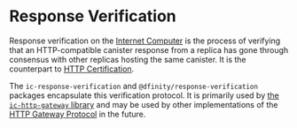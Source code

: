 # Response Verification

Response verification on the [Internet Computer](https://dfinity.org) is the process of verifying that an HTTP-compatible canister response from a replica has gone through consensus with other replicas hosting the same canister. It is the counterpart to [HTTP Certification](#http-certification).

The `ic-response-verification` and `@dfinity/response-verification` packages encapsulate this verification protocol. It is primarily used by [the `ic-http-gateway` library](https://github.com/dfinity/http-gateway/tree/main/packages/ic-http-gateway) and may be used by other implementations of the [HTTP Gateway Protocol](https://internetcomputer.org/docs/references/ic-interface-spec/#http-gateway) in the future.
